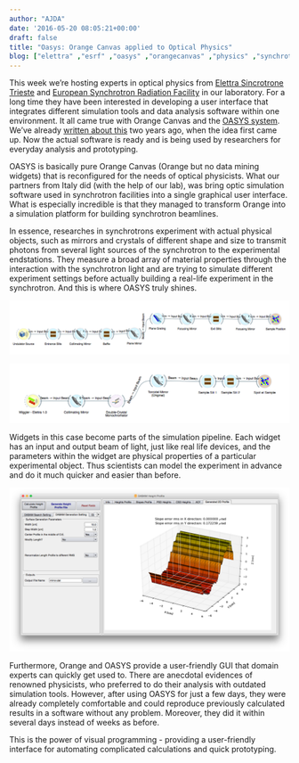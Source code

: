 ```yaml
---
author: "AJDA"
date: '2016-05-20 08:05:21+00:00'
draft: false
title: "Oasys: Orange Canvas applied to Optical Physics"
blog: ["elettra" ,"esrf" ,"oasys" ,"orangecanvas" ,"physics" ,"synchrotron" ]
---
```


This week we’re hosting experts in optical physics from [Elettra Sincrotrone Trieste](https://www.elettra.eu/) and [European Synchrotron Radiation Facility](http://www.esrf.eu/) in our laboratory. For a long time they have been interested in developing a user interface that integrates different simulation tools and data analysis software within one environment. It all came true with Orange Canvas and the [OASYS system](http://www.elettra.eu/oasys.html). We’ve already [written about this](/blog/2014/08/26/orange-canvas-applied-to-x-ray-optics/) two years ago, when the idea first came up. Now the actual software is ready and is being used by researchers for everyday analysis and prototyping.



OASYS is basically pure Orange Canvas (Orange but no data mining widgets) that is reconfigured for the needs of optical physicists. What our partners from Italy did (with the help of our lab), was bring optic simulation software used in synchrotron facilities into a single graphical user interface. What is especially incredible is that they managed to transform Orange into a simulation platform for building synchrotron beamlines.



In essence, researches in synchrotrons experiment with actual physical objects, such as mirrors and crystals of different shape and size to transmit photons from several light sources of the synchrotron to the experimental endstations. They measure a broad array of material properties through the interaction with the synchrotron light and are trying to simulate different experiment settings before actually building a real-life experiment in the synchrotron. And this is where OASYS truly shines.

![](f061dd61-69c6-452c-a73d-3d32ed37622c.png)


![](unnamed-1.png)


Widgets in this case become parts of the simulation pipeline. Each widget has an input and output beam of light, just like real life devices, and the parameters within the widget are physical properties of a particular experimental object. Thus scientists can model the experiment in advance and do it much quicker and easier than before.

![](unnamed.png)


Furthermore, Orange and OASYS provide a user-friendly GUI that domain experts can quickly get used to. There are anecdotal evidences of renowned physicists, who preferred to do their analysis with outdated simulation tools. However, after using OASYS for just a few days, they were already completely comfortable and could reproduce previously calculated results in a software without any problem. Moreover, they did it within several days instead of weeks as before.



This is the power of visual programming - providing a user-friendly interface for automating complicated calculations and quick prototyping.
